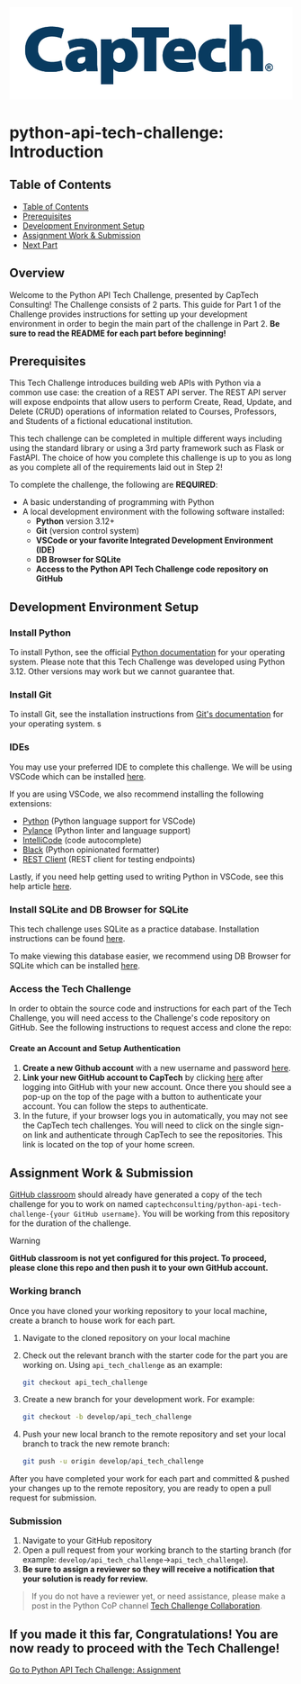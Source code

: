 ![CapTech Banner](resources/images/CaptechLogo.png)

# python-api-tech-challenge: Introduction

## Table of Contents

- [Table of Contents](#table-of-contents)
- [Prerequisites](#prerequisites)
- [Development Environment Setup](#development-environment-setup)
- [Assignment Work & Submission](#assignment-work--submission)
- [Next Part](#if-you-made-it-this-far-congratulations-you-are-now-ready-to-proceed-with-the-tech-challenge)


## Overview

Welcome to the Python API Tech Challenge, presented by CapTech Consulting! The Challenge consists of 2 parts. This guide for Part 1 of the Challenge provides instructions for setting up your development environment in order to begin the main part of the challenge in Part 2. **Be sure to read the README for each part before beginning!**

## Prerequisites

This Tech Challenge introduces building web APIs with Python via a common use case: the creation of a REST API server. The REST API server will expose endpoints that allow users to perform Create, Read, Update, and Delete (CRUD) operations of information related to Courses, Professors, and Students of a fictional educational institution.

This tech challenge can be completed in multiple different ways including using the standard library or using a 3rd party framework such as Flask or FastAPI. The choice of how you complete this challenge is up to you as long as you complete all of the requirements laid out in Step 2!

To complete the challenge, the following are **REQUIRED**:

- A basic understanding of programming with Python
- A local development environment with the following software installed:
  - **Python** version 3.12+
  - **Git** (version control system)
  - **VSCode or your favorite Integrated Development Environment (IDE)**
  - **DB Browser for SQLite**
  - **Access to the Python API Tech Challenge code repository on GitHub**
  
## Development Environment Setup

### Install Python

To install Python, see the official [Python
documentation](https://wiki.python.org/moin/BeginnersGuide/Download)
for your operating system. Please note that this Tech Challenge was developed using Python 3.12. Other versions may work but we cannot guarantee that.

### Install Git

To install Git, see the installation instructions from [Git's
documentation](https://git-scm.com/book/en/v2/Getting-Started-Installing-Git) for your operating system.
s
### IDEs

You may use your preferred IDE to complete this challenge. We will be using VSCode which can be installed [here](https://code.visualstudio.com/download).

If you are using VSCode, we also recommend installing the following extensions:
- [Python](https://marketplace.visualstudio.com/items?itemName=ms-python.python) (Python language support for VSCode)
- [Pylance](https://marketplace.visualstudio.com/items?itemName=ms-python.vscode-pylance) (Python linter and language support)
- [IntelliCode](https://marketplace.visualstudio.com/items?itemName=VisualStudioExptTeam.vscodeintellicode) (code autocomplete)
- [Black](https://marketplace.visualstudio.com/items?itemName=ms-python.black-formatter) (Python opinionated formatter)
- [REST Client](https://marketplace.visualstudio.com/items?itemName=humao.rest-client) (REST client for testing endpoints)

Lastly, if you need help getting used to writing Python in VSCode, see this help article [here](https://code.visualstudio.com/docs/languages/python).

### Install SQLite and DB Browser for SQLite

This tech challenge uses SQLite as a practice database. Installation instructions can be found [here](https://www.tutorialspoint.com/sqlite/sqlite_installation.htm).

To make viewing this database easier, we recommend using DB Browser for SQLite which can be installed [here](https://sqlitebrowser.org/dl/).

### Access the Tech Challenge

In order to obtain the source code and instructions for each part of the Tech Challenge, you will need access to the Challenge's code repository on GitHub. See the following instructions to request access and clone the repo:

#### Create an Account and Setup Authentication

1. **Create a new Github account** with a new username and password [here](https://github.com/join?source=header-home).
1. **Link your new GitHub account to CapTech** by clicking [here](http://capte.ch/github) after logging into GitHub with your new account. Once there you should see a pop-up on the top of the page with a button to authenticate your account. You can follow the steps to authenticate.
1. In the future, if your browser logs you in automatically, you may not see the CapTech tech challenges. You will need to click on the single sign-on link and authenticate through CapTech to see the repositories. This link is located on the top of your home screen.

## Assignment Work & Submission

[GitHub classroom](https://classroom.github.com/a/xMxWfNub) should already have generated a copy of the tech challenge for you to work on named `captechconsulting/python-api-tech-challenge-{your GitHub username}`. You will be working from this repository for the duration of the challenge.
> [!WARNING]  
> **GitHub classroom is not yet configured for this project. To proceed, please clone this repo and then push it to your own GitHub account.**

### Working branch

Once you have cloned your working repository to your local machine, create a branch to house work for each part.

1. Navigate to the cloned repository on your local machine
1. Check out the relevant branch with the starter code for the part you are working on. Using `api_tech_challenge` as an example:

    ```bash
    git checkout api_tech_challenge
    ```

1. Create a new branch for your development work. For example:

    ```bash
    git checkout -b develop/api_tech_challenge
    ```

1. Push your new local branch to the remote repository and set your local branch to track the new remote branch:

    ```bash
    git push -u origin develop/api_tech_challenge
    ```

After you have completed your work for each part and committed & pushed your changes up to the remote repository, you
are ready to open a pull request for submission.

### Submission

1. Navigate to your GitHub repository
1. Open a pull request from your working branch to the starting branch (for example: `develop/api_tech_challenge`&rarr;`api_tech_challenge`).
1. **Be sure to assign a reviewer so they will receive a notification that your solution is ready for review.**

  > If you do not have a reviewer yet, or need assistance, please make a post in the Python CoP channel [Tech Challenge Collaboration](https://teams.microsoft.com/l/channel/19%3Ab8ed52b50ec44d4e9f03ca4e60a5df43%40thread.tacv2/Tech%20Challenge%20Collaboration?groupId=713ca228-a89f-4f1f-99ea-e684d961144b&tenantId=).


## If you made it this far, Congratulations! You are now ready to proceed with the Tech Challenge!

[Go to Python API Tech Challenge: Assignment](../../tree/api_tech_challenge)
